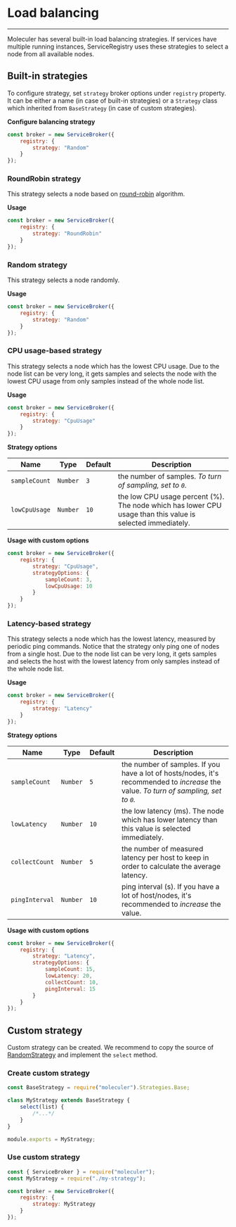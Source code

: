# Load balancing

---

Moleculer has several built-in load balancing strategies. If services have multiple running instances, ServiceRegistry uses these strategies to select a node from all available nodes.

## Built-in strategies

To configure strategy, set `strategy` broker options under `registry` property. It can be either a name (in case of built-in strategies) or a `Strategy` class which inherited from `BaseStrategy` (in case of custom strategies).

**Configure balancing strategy**

```js
const broker = new ServiceBroker({
    registry: {
        strategy: "Random"
    }
});
```

### RoundRobin strategy

This strategy selects a node based on [round-robin](https://en.wikipedia.org/wiki/Round-robin_DNS) algorithm.

**Usage**

```js
const broker = new ServiceBroker({
    registry: {
        strategy: "RoundRobin"
    }
});
```

### Random strategy

This strategy selects a node randomly.

**Usage**

```js
const broker = new ServiceBroker({
    registry: {
        strategy: "Random"
    }
});
```

### CPU usage-based strategy

This strategy selects a node which has the lowest CPU usage. Due to the node list can be very long, it gets samples and selects the node with the lowest CPU usage from only samples instead of the whole node list.

**Usage**

```js
const broker = new ServiceBroker({
    registry: {
        strategy: "CpuUsage"
    }
});
```

**Strategy options**

| Name          | Type     | Default | Description                                                                                                |
| ------------- | -------- | ------- | ---------------------------------------------------------------------------------------------------------- |
| `sampleCount` | `Number` | `3`     | the number of samples. _To turn of sampling, set to `0`._                                                  |
| `lowCpuUsage` | `Number` | `10`    | the low CPU usage percent (%). The node which has lower CPU usage than this value is selected immediately. |

**Usage with custom options**

```js
const broker = new ServiceBroker({
    registry: {
        strategy: "CpuUsage",
        strategyOptions: {
            sampleCount: 3,
            lowCpuUsage: 10
        }
    }
});
```

### Latency-based strategy

This strategy selects a node which has the lowest latency, measured by periodic ping commands. Notice that the strategy only ping one of nodes from a single host. Due to the node list can be very long, it gets samples and selects the host with the lowest latency from only samples instead of the whole node list.

**Usage**

```js
const broker = new ServiceBroker({
    registry: {
        strategy: "Latency"
    }
});
```

**Strategy options**

| Name           | Type     | Default | Description                                                                                                                           |
| -------------- | -------- | ------- | ------------------------------------------------------------------------------------------------------------------------------------- |
| `sampleCount`  | `Number` | `5`     | the number of samples. If you have a lot of hosts/nodes, it's recommended to _increase_ the value. _To turn of sampling, set to `0`._ |
| `lowLatency`   | `Number` | `10`    | the low latency (ms). The node which has lower latency than this value is selected immediately.                                       |
| `collectCount` | `Number` | `5`     | the number of measured latency per host to keep in order to calculate the average latency.                                            |
| `pingInterval` | `Number` | `10`    | ping interval (s). If you have a lot of host/nodes, it's recommended to _increase_ the value.                                         |

**Usage with custom options**

```js
const broker = new ServiceBroker({
    registry: {
        strategy: "Latency",
        strategyOptions: {
            sampleCount: 15,
            lowLatency: 20,
            collectCount: 10,
            pingInterval: 15
        }
    }
});
```

## Custom strategy

Custom strategy can be created. We recommend to copy the source of [RandomStrategy](https://github.com/moleculer-go/moleculer/blob/master/src/strategies/random.js) and implement the `select` method.

### Create custom strategy

```js
const BaseStrategy = require("moleculer").Strategies.Base;

class MyStrategy extends BaseStrategy {
    select(list) {
        /*...*/
    }
}

module.exports = MyStrategy;
```

### Use custom strategy

```js
const { ServiceBroker } = require("moleculer");
const MyStrategy = require("./my-strategy");

const broker = new ServiceBroker({
    registry: {
        strategy: MyStrategy
    }
});
```
